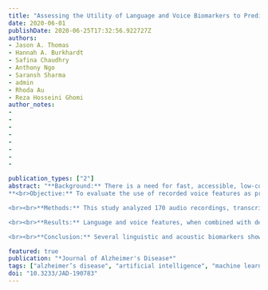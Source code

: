 ```yaml
---
title: "Assessing the Utility of Language and Voice Biomarkers to Predict Cognitive Impairment in the Framingham Heart Study Cognitive Aging Cohort Data"
date: 2020-06-01
publishDate: 2020-06-25T17:32:56.922727Z
authors:
- Jason A. Thomas
- Hannah A. Burkhardt
- Safina Chaudhry
- Anthony Ngo
- Saransh Sharma
- admin
- Rhoda Au
- Reza Hosseini Ghomi
author_notes:
- 
- 
-
-
-
-
-
-

publication_types: ["2"]
abstract: "**Background:** There is a need for fast, accessible, low-cost, and accurate diagnostic methods for early detection of cognitive decline. Dementia diagnoses are usually made years after symptom onset, missing a window of opportunity for early intervention.
**<br>Objective:** To evaluate the use of recorded voice features as proxies for cognitive function by using neuropsychological test measures and existing dementia diagnoses. 

<br><br>**Methods:** This study analyzed 170 audio recordings, transcripts, and paired neuropsychological test results from 135 participants selected from the Framingham Heart Study (FHS), which includes 97 recordings of cognitively normal participants and 73 recordings of cognitively impaired participants. Acoustic and linguistic features of the voice samples were correlated with cognitive performance measures to verify their association.

<br><br>**Results:** Language and voice features, when combined with demographic variables, performed with an AUC of 0.942 (95% CI 0.929–0.983) in predicting cognitive status. Features with good predictive power included the acoustic features mean spectral slope in the 500–1500Hz band, variation in the F2 bandwidth, and variation in the Mel-Frequency Cepstral Coefficient (MFCC) 1; the demographic features employment, education, and age; and the text features of number of words, number of compound words, number of unique nouns, and number of proper names.

<br><br>**Conclusion:** Several linguistic and acoustic biomarkers show correlations and predictive power with regard to neuropsychological testing results and cognitive impairment diagnoses, including dementia. This initial study paves the way for a follow-up comprehensive study incorporating the entire FHS cohort."

featured: true
publication: "*Journal of Alzheimer's Disease*"
tags: ["alzheimer’s disease", "artificial intelligence", "machine learning", "prediction", "biomarkers", "cognitive dysfunction", "data collection","dementia", "early diagnosis", "natural language processing", "NLP", "neuropsychological tests", "voice", "data utility", "data quality", "framingham heart study", "Data Visualization", "Longitudinal Cohort Study", "Real World Evidence"]
doi: "10.3233/JAD-190783"
---
```

